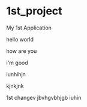 # 1st_project
My 1st Application

hello world

how are you

i'm good

iunhihjn


kjnkjnk


1st changev 
jbvhgvbhjgb
iuhin